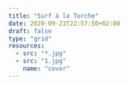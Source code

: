 ```yaml
---
title: "Surf à la Torche"
date: 2020-09-23T22:57:50+02:00
draft: false
type: "grid"
resources:
  - src: "*.jpg"
  - src: "1.jpg"
    name: "cover"
---
```

